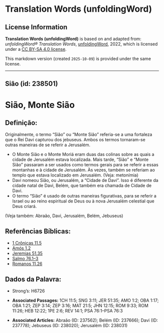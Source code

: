 # Translation Words (unfoldingWord)

## License Information

**Translation Words (unfoldingWord)** is based on and adapted from: _unfoldingWord® Translation Words_, [unfoldingWord](https://unfoldingword.org/utw), 2022, which is licensed under a [CC BY-SA 4.0 license](https://creativecommons.org/licenses/by-sa/4.0/legalcode.en).

This markdown version (created `2025-10-09`) is provided under the same license.



--------------------------------

## Sião (id: 238501)

Sião, Monte Sião
================

Definição:
----------

Originalmente, o termo “Sião” ou “Monte Sião” referia\-se a uma fortaleza que o Rei Davi capturou dos jebuseus. Ambos os termos tornaram\-se outras maneiras de se referir a Jerusalém.

* O Monte Sião e o Monte Moriá eram duas das colinas sobre as quais a cidade de Jerusalém estava localizada. Mais tarde, “Sião” e “Monte Sião” passaram a ser usados como termos gerais para se referir a essas montanhas e à cidade de Jerusalém. Às vezes, também se referiam ao templo que estava localizado em Jerusalém. (Veja: metonímia)
* Davi nomeou Sião, ou Jerusalém, a “Cidade de Davi”. Isso é diferente da cidade natal de Davi, Belém, que também era chamada de Cidade de Davi.
* O termo “Sião” é usado de outras maneiras figurativas, para se referir a Israel ou ao reino espiritual de Deus ou à nova Jerusalém celestial que Deus criará.

(Veja também: Abraão, Davi, Jerusalém, Belém, Jebuseus)

Referências Bíblicas:
---------------------

* [1 Crônicas 11\.5](https://ref.ly/1Chr11:5)
* [Amós 1\.2](https://ref.ly/Amos1:2)
* [Jeremias 51\.35](https://ref.ly/Jer51:35)
* [Salmo 76\.1–3](https://ref.ly/Ps76:1-Ps76:3)
* [Romanos 11\.26](https://ref.ly/Rom11:26)

Dados da Palavra:
-----------------

* Strong’s: H6726

* **Associated Passages:** 1CH 11:5; SNG 3:11; JER 51:35; AMO 1:2; OBA 1:17; OBA 1:21; ZEP 3:14; ZEP 3:16; MAT 21:5; JHN 12:15; ROM 9:33; ROM 11:26; HEB 12:22; 1PE 2:6; REV 14:1; PSA 76:1–PSA 76:3
* **Associated Articles:** Abraão (ID: 237562); Belém (ID: 237666); Davi (ID: 237778); Jebuseus (ID: 238020); Jerusalém (ID: 238031)

